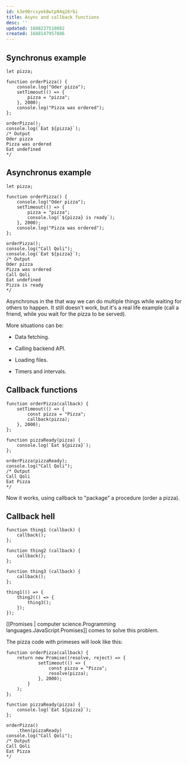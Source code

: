 ```yaml
---
id: k3e90rcsyek8wtp94q26rbi
title: Async and callback functions
desc: ''
updated: 1688237518082
created: 1688147957886
---
```


## Synchronus example

```JS
let pizza;

function orderPizza() {
	console.log("Oder pizza");
	setTimeout(() => {
		pizza = "pizza";
	}, 2000);
	console.log("Pizza was ordered");
};

orderPizza();
console.log(`Eat ${pizza}`);
/* Output
Oder pizza
Pizza was ordered
Eat undefined
*/
```

## Asynchronus example

```JS
let pizza;

function orderPizza() {
	console.log("Oder pizza");
	setTimeout(() => {
		pizza = "pizza";
		console.log(`${pizza} is ready`);
	}, 2000);
	console.log("Pizza was ordered");
};

orderPizza();
console.log("Call Qoli");
console.log(`Eat ${pizza}`);
/* Output
Oder pizza
Pizza was ordered
Call Qoli
Eat undefined
Pizza is ready
*/
```

Asynchronus in the that way we can do multiple things while waiting for others to happen. It still doesn't work, but it's a real life example (call a friend, while you wait for the pizza to be served).

More situations can be:

- Data fetching.

- Calling backend API.

- Loading files.

- Timers and intervals.

## Callback functions

```JS
function orderPizza(callback) {
	setTimeout(() => {
		const pizza = "Pizza";
		callback(pizza);
	}, 2000);
};

function pizzaReady(pizza) {
	console.log(`Eat ${pizza}`);
};

orderPizza(pizzaReady);
console.log("Call Qoli");
/* Output
Call Qoli
Eat Pizza
*/
```

Now it works, using callback to "package" a procedure (order a pizza).

## Callback hell

```JS
function thing1 (callback) {
	callback();
};

function thing2 (callback) {
	callback();
};

function thing3 (callback) {
	callback();
};

thing1(() => {
	thing2(() => {
		thing3();
	});
});
```

[[Promises | computer science.Programming languages.JavaScript.Promises]] comes to solve this problem.

The pizza code with primeses will look like this:

```JS
function orderPizza(callback) {
	return new Promise((resolve, reject) => {
			setTimeout(() => {
				const pizza = "Pizza";
				resolve(pizza);
			}, 2000);
		}
	);
};

function pizzaReady(pizza) {
	console.log(`Eat ${pizza}`);
};

orderPizza()
	.then(pizzaReady)
console.log("Call Qoli");
/* Output
Call Qoli
Eat Pizza
*/
```
